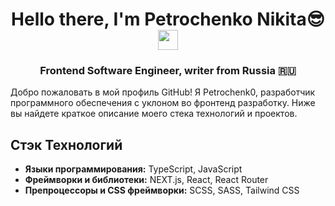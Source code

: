 <h1 align="center">Hello there, I'm Petrochenko Nikita😎
<img src="https://github.com/blackcater/blackcater/raw/main/images/Hi.gif" height="32"/></h1>

<h3 align="center">Frontend Software Engineer, writer from Russia 🇷🇺</h3>

Добро пожаловать в мой профиль GitHub! Я Petrochenk0, разработчик программного обеспечения с уклоном во фронтенд разработку. Ниже вы найдете краткое описание моего стека технологий и проектов.

## Стэк Технологий

- **Языки программирования:** TypeScript, JavaScript
- **Фреймворки и библиотеки:** NEXT.js, React, React Router
- **Препроцессоры и CSS фреймворки:** SCSS, SASS, Tailwind CSS
